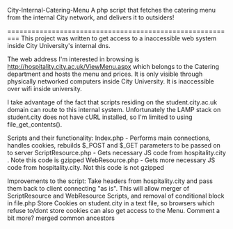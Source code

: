 City-Internal-Catering-Menu
A php script that fetches the catering menu from the internal City network, and delivers it to outsiders!

=========================================================
This project was written to get access to a inaccessible web system inside City University's internal dns.

The web address I'm interested in browsing is http://hospitality.city.ac.uk/ViewMenu.aspx which belongs to the Catering department and hosts the menu and prices. It is only visible through physically networked computers inside City University. It is inaccessible over wifi inside university.

I take advantage of the fact that scripts residing on the student.city.ac.uk domain can route to this internal system. Unfortunately the LAMP stack on student.city does not have cURL installed, so I'm limited to using file_get_contents().

Scripts and their functionality:
Index.php - Performs main connections, handles cookies, rebuilds $_POST and $_GET parameters to be passed on to server
ScriptResource.php - Gets necessary JS code from hospitality.city . Note this code is gzipped
WebResource.php - Gets more necessary JS code from hospitality.city. Not this code is not gzipped

Improvements to the script:
Take headers from hospitality.city and pass them back to client connecting "as is". This will allow merger of ScriptResource and WebResource Scripts, and removal of conditional block in file.php
Store Cookies on student.city in a text file, so browsers which refuse to/dont store cookies can also get access to the Menu.
Comment a bit more?
 merged common ancestors
